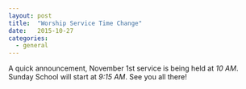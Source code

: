```yaml
---
layout: post
title:  "Worship Service Time Change"
date:   2015-10-27
categories: 
  - general
---
```


A quick announcement, November 1st service is being held at *10 AM*.  Sunday School will start at *9:15 AM*.  See you all there!